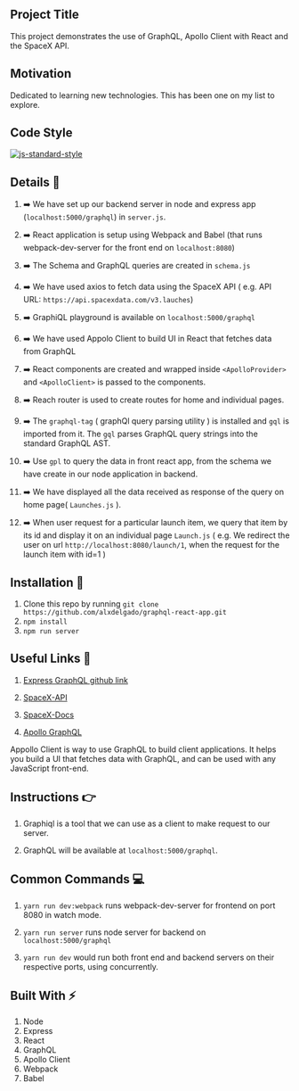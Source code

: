 ## Project Title
This project demonstrates the use of GraphQL, Apollo Client with React and the SpaceX API. 

## Motivation
Dedicated to learning new technologies. This has been one on my list to explore. 

## Code Style

[![js-standard-style](https://img.shields.io/badge/code%20style-standard-brightgreen.svg?style=flat)](https://github.com/feross/standard)

## Details :scroll:
1. :arrow_right: We have set up our backend server in node and express app (`localhost:5000/graphql`) in `server.js`. 

2. :arrow_right: React application is setup using Webpack and Babel (that runs webpack-dev-server for the front end on `localhost:8080`)

3. :arrow_right: The Schema and GraphQL queries are created in `schema.js`

4. :arrow_right: We have used axios to fetch data using the SpaceX API ( e.g. API URL: `https://api.spacexdata.com/v3.lauches`)

5. :arrow_right: GraphiQL playground is available on `localhost:5000/graphql` 

6. :arrow_right: We have used Appolo Client to build UI in React that fetches data from GraphQL

7. :arrow_right: React components are created and wrapped inside `<ApolloProvider>` and `<ApolloClient>` is passed to the components. 

8. :arrow_right: Reach router is used to create routes for home and individual pages.

9. :arrow_right: The `graphql-tag` ( graphQl query parsing utility ) is installed and `gql` is imported from it. The `gql` parses GraphQL query strings into the standard GraphQL AST.

10. :arrow_right: Use `gpl` to query the data in front react app, from the schema we have create in our node application in backend.

11. :arrow_right: We have displayed all the data received as response of the query on home page( `Launches.js` ).

12. :arrow_right: When user request for a particular launch item, we query that item by its id and display it on an individual page `Launch.js` ( e.g. We redirect the user on url `http://localhost:8080/launch/1`, when the request for the launch item with id=1 )

## Installation :wrench: 
1. Clone this repo by running `git clone https://github.com/alxdelgado/graphql-react-app.git`
2. `npm install`
3. `npm run server`

## Useful Links :link:
1. [Express GraphQL github link](https://github.com/graphql/express-graphql)

2. [SpaceX-API](https://github.com/r-spacex/SpaceX-API)

3. [SpaceX-Docs](https://docs.spacexdata.com/)

4. [Apollo GraphQL](https://www.apollographql.com/docs/react/)

Appollo Client is way to use GraphQL to build client applications. It helps you build a UI that fetches data with GraphQL, and can be used with any JavaScript front-end.


## Instructions 👉
1. Graphiql is a tool that we can use as a client to make request to our server.

2. GraphQL will be available at `localhost:5000/graphql`. 


## Common Commands :computer:
1. `yarn run dev:webpack` runs webpack-dev-server for frontend on port 8080 in watch mode.

2. `yarn run server` runs node server for backend on `localhost:5000/graphql`

3. `yarn run dev` would run both front end and backend servers on their respective ports, using concurrently. 


## Built With ⚡
1. Node
2. Express
3. React
4. GraphQL
5. Apollo Client
6. Webpack
7. Babel

